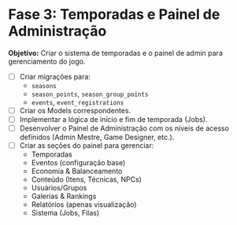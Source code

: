 # Fase 3: Temporadas e Painel de Administração

**Objetivo:** Criar o sistema de temporadas e o painel de admin para gerenciamento do jogo.

- [ ] Criar migrações para:
  - `seasons`
  - `season_points`, `season_group_points`
  - `events`, `event_registrations`
- [ ] Criar os Models correspondentes.
- [ ] Implementar a lógica de início e fim de temporada (Jobs).
- [ ] Desenvolver o Painel de Administração com os níveis de acesso definidos (Admin Mestre, Game Designer, etc.).
- [ ] Criar as seções do painel para gerenciar:
  - Temporadas
  - Eventos (configuração base)
  - Economia & Balanceamento
  - Conteúdo (Itens, Técnicas, NPCs)
  - Usuários/Grupos
  - Galerias & Rankings
  - Relatórios (apenas visualização)
  - Sistema (Jobs, Filas)
